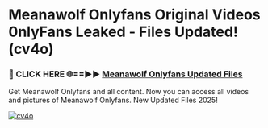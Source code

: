 # Meanawolf Onlyfans Original Videos 0nlyFans Leaked - Files Updated! (cv4o)

<h3>🔴 CLICK HERE 🌐==►► <a href="https://tinyurl.com/2m67pmp6" rel="nofollow">Meanawolf Onlyfans Updated Files</a></h3>

Get Meanawolf Onlyfans and all content. Now you can access all videos and pictures of Meanawolf Onlyfans. New Updated Files 2025!

[![cv4o](https://i.imgur.com/H4QAA4z.gif)](https://tinyurl.com/2m67pmp6)